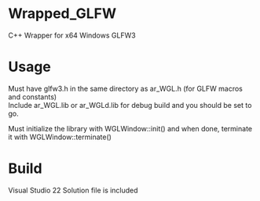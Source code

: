 # Wrapped_GLFW
 C++ Wrapper for x64 Windows GLFW3
  
  
# Usage
 Must have glfw3.h in the same directory as ar_WGL.h (for GLFW macros and constants)  
 Include ar_WGL.lib or ar_WGLd.lib for debug build and you should be set to go.
 
 
 
 Must initialize the library with WGLWindow::init() and when done, terminate it with WGLWindow::terminate() 
 
 
 # Build
 Visual Studio 22 Solution file is included
